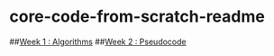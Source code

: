 # core-code-from-scratch-readme

##[Week 1 : Algorithms](./challenges/week01/)</h1>
##[Week 2 : Pseudocode](./challenges/week02/)</h1>
